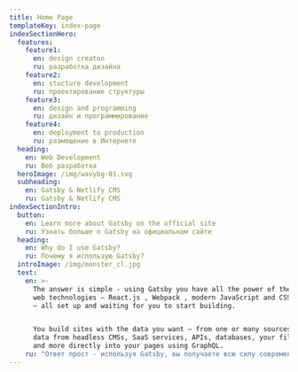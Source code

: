 ```yaml
---
title: Home Page
templateKey: index-page
indexSectionHero:
  features:
    feature1:
      en: design creaton
      ru: разработка дизайна
    feature2:
      en: stucture development
      ru: проектирование структуры
    feature3:
      en: design and programming
      ru: дизайн и программирование
    feature4:
      en: deployment to production
      ru: размещение в Интернете
  heading:
    en: Web Development
    ru: Веб разработка
  heroImage: /img/wavybg-01.svg
  subheading:
    en: Gatsby & Netlify CMS
    ru: Gatsby & Netlify CMS
indexSectionIntro:
  button:
    en: Learn more about Gatsby on the official site
    ru: Узнать больше о Gatsby на официальном сайте
  heading:
    en: Why do I use Gatsby?
    ru: Почему я использую Gatsby?
  introImage: /img/monster_cl.jpg
  text:
    en: >-
      The answer is simple - using Gatsby you have all the power of the latest
      web technologies – React.js , Webpack , modern JavaScript and CSS and more
      — all set up and waiting for you to start building.


      You build sites with the data you want — from one or many sources: pull
      data from headless CMSs, SaaS services, APIs, databases, your file system,
      and more directly into your pages using GraphQL.
    ru: "Ответ прост - используя Gatsby, вы получаете всю силу современных веб технологий – React.js , Webpack , современный JavaScript, CSS. На Gatsby можно создавать веб приложения с любыми источниками данных - одним или несколькими одновременно. Можно получать данные из безбашенных систем управления данными (headless CMSs), сервисов SaaS, из API, баз данных, вашей файловой системы напрямую на страницы приложений используя GraphQL.\n\n### Вот только некоторые из достоинств Gatsby:\n\n* \U0001F680 → сайты построенные с помощью Gatsby быстрые - потому, что статичные.\n* \U0001F4B0 → сайты на Gatsby можно размещать *бесплатно* на хостингах типа Netlify - они же статичные.\n* \U0001F63E → они классные."
---
```


